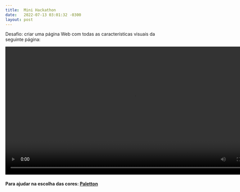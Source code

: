 ```yaml
---
title:  Mini Hackathon
date:   2022-07-13 03:01:32 -0300
layout: post
---
```


Desafio: criar uma página Web com todas as características visuais da seguinte página:

<video width="800px" controls autoplay>
<source src="/fundpweb/files/mini-hackathon/exercicio_prog_web.m4v" type="video/mp4">
<source src="/fundpweb/files/mini-hackathon/exercicio_prog_web.mp4" type="video/mp4">
Your browser does not support the video tag.
</video>

<br>

#### Para ajudar na escolha das cores: <a href='https://paletton.com'>Paletton</a>
